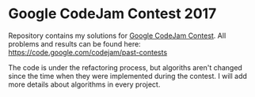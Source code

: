 # Google CodeJam Contest 2017

Repository contains my solutions for [Google CodeJam Contest](https://code.google.com/codejam/). All problems and results can be found here: https://code.google.com/codejam/past-contests

The code is under the refactoring process, but algoriths aren't changed since the time when they were implemented during the contest. I will add more details about algorithms in every project.

